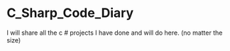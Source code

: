 # C_Sharp_Code_Diary
I will share all the c # projects I have done and will do here. (no matter the size)
